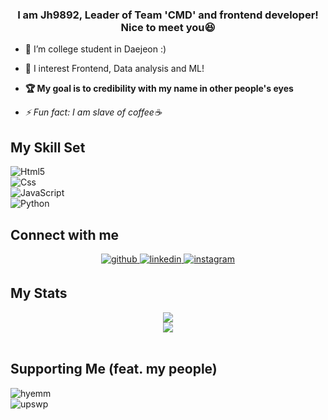 ### <div align="center">I am Jh9892, Leader of Team 'CMD' and frontend developer! Nice to meet you😆</div>  
  

- 🔭 I’m college student in Daejeon :)  
  
- 🌱 I interest Frontend, Data analysis and ML!  
  
- **🏆 My goal is to credibility with my name in other people's eyes**  
  
- *⚡ Fun fact: I am slave of coffee☕*  

## My Skill Set  
![Html5](https://img.shields.io/badge/Html5-ffb9a6?style=flat-square&logo=HTML5)  
![Css](https://img.shields.io/badge/Html5-8ccfff?style=flat-square&logo=CSS3)  
![JavaScript](https://img.shields.io/badge/JavaScript-b3a117?style=flat-square&logo=JavaScript)  
![Python](https://img.shields.io/badge/Python-b8daff?style=flat-square&logo=Python)  

## Connect with me  
<div align="center">
<a href="https://github.com/https://github.com/JH9892" target="_blank">
<img src=https://img.shields.io/badge/github-%2324292e.svg?&style=for-the-badge&logo=github&logoColor=white alt=github style="margin-bottom: 5px;" />
</a>
<a href="https://linkedin.com/in/rishavanand" target="_blank">
<img src=https://img.shields.io/badge/linkedin-%231E77B5.svg?&style=for-the-badge&logo=linkedin&logoColor=white alt=linkedin style="margin-bottom: 5px;" />
</a>
<a href="https://instagram.com/https://www.instagram.com/_xaihoon/" target="_blank">
<img src=https://img.shields.io/badge/instagram-%23000000.svg?&style=for-the-badge&logo=instagram&logoColor=white alt=instagram style="margin-bottom: 5px;" />
</a>  
</div>  
  
## My Stats  
<div align="center"><img src="https://github-readme-stats.vercel.app/api/top-langs/?username=jh9892&hide_border=true&layout=compact" align="center" /></div> 
<div align="center"><img src="http://mazassumnida.wtf/api/v2/generate_badge?boj=jhchoi09" align="center" /></div>  
<br/>  

## Supporting Me (feat. my people)  
![hyemm](https://img.shields.io/badge/Developer-Hyemm-B39DDB?style=flat-square&logo=Android&labelColor=004D40&link=https://github.com/hm5938)  
![upswp](https://img.shields.io/badge/Developer-Upswp-283593?style=flat-square&logo=Spring&labelColor=F9FBE7&link=https://github.com/upswp)


